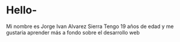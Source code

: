 # Hello-
Mi nombre es Jorge Ivan Alvarez Sierra
Tengo 19 años de edad y me gustaria aprender más a fondo  sobre el desarrollo web
